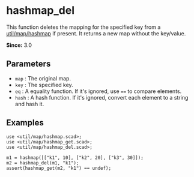 # hashmap_del

This function deletes the mapping for the specified key from a [util/map/hashmap](https://openhome.cc/eGossip/OpenSCAD/lib3x-hashmap.html) if present. It returns a new map without the key/value.

**Since:** 3.0

## Parameters

- `map` : The original map.
- `key` : The specified key.
- `eq` : A equality function. If it's ignored, use `==` to compare elements.
- `hash` : A hash function. If it's ignored, convert each element to a string and hash it. 

## Examples

    use <util/map/hashmap.scad>;
    use <util/map/hashmap_get.scad>;
    use <util/map/hashmap_del.scad>;

    m1 = hashmap([["k1", 10], ["k2", 20], ["k3", 30]]);
    m2 = hashmap_del(m1, "k1");
    assert(hashmap_get(m2, "k1") == undef);